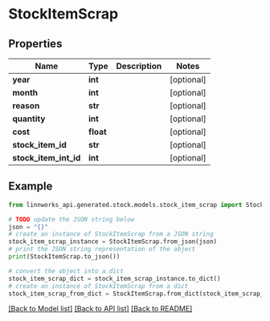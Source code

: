 # StockItemScrap


## Properties

Name | Type | Description | Notes
------------ | ------------- | ------------- | -------------
**year** | **int** |  | [optional] 
**month** | **int** |  | [optional] 
**reason** | **str** |  | [optional] 
**quantity** | **int** |  | [optional] 
**cost** | **float** |  | [optional] 
**stock_item_id** | **str** |  | [optional] 
**stock_item_int_id** | **int** |  | [optional] 

## Example

```python
from linnworks_api.generated.stock.models.stock_item_scrap import StockItemScrap

# TODO update the JSON string below
json = "{}"
# create an instance of StockItemScrap from a JSON string
stock_item_scrap_instance = StockItemScrap.from_json(json)
# print the JSON string representation of the object
print(StockItemScrap.to_json())

# convert the object into a dict
stock_item_scrap_dict = stock_item_scrap_instance.to_dict()
# create an instance of StockItemScrap from a dict
stock_item_scrap_from_dict = StockItemScrap.from_dict(stock_item_scrap_dict)
```
[[Back to Model list]](../README.md#documentation-for-models) [[Back to API list]](../README.md#documentation-for-api-endpoints) [[Back to README]](../README.md)


